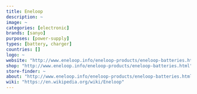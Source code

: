```yaml
---
title: Eneloop
description: ~
image: ~
categories: [electronic]
brands: [sanyo]
purposes: [power-supply]
types: [battery, charger]
countries: []
logo: ~
website: "http://www.eneloop.info/eneloop-products/eneloop-batteries.html"
shop: "http://www.eneloop.info/eneloop-products/eneloop-batteries.html"
store-finder: ~
about: "http://www.eneloop.info/eneloop-products/eneloop-batteries.html/about/"
wiki: "https://en.wikipedia.org/wiki/Eneloop"
---
```

